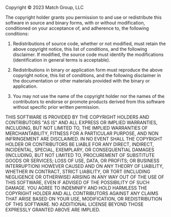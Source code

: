 Copyright © 2023 Match Group, LLC

The copyright holder grants you permission to and use or redistribute this software in source and binary forms, with or without modification, conditioned on your acceptance of, and adherence to, the following conditions:

1.  Redistributions of source code, whether or not modified, must retain the above copyright notice, this list of conditions, and the following disclaimer.  If modified, the source code must identify the modifications (identification in general terms is acceptable).

2.  Redistributions in binary or application form must reproduce the above copyright notice, this list of conditions, and the following disclaimer in the documentation or other materials provided with the binary or application.

3.  You may not use the name of the copyright holder nor the names of the contributors to endorse or promote products derived from this software without specific prior written permission.

THIS SOFTWARE IS PROVIDED BY THE COPYRIGHT HOLDERS AND CONTRIBUTORS "AS IS" AND ALL EXPRESS OR IMPLIED WARRANTIES, INCLUDING, BUT NOT LIMITED TO, THE IMPLIED WARRANTIES OF MERCHANTABILITY, FITNESS FOR A PARTICULAR PURPOSE, AND NON INFRINGEMENT ARE DISCLAIMED.  IN NO EVENT SHALL THE COPYRIGHT HOLDER OR CONTRIBUTORS BE LIABLE FOR ANY DIRECT, INDIRECT, INCIDENTAL, SPECIAL, EXEMPLARY, OR CONSEQUENTIAL DAMAGES (INCLUDING, BUT NOT LIMITED TO, PROCUREMENT OF SUBSTITUTE GOODS OR SERVICES; LOSS OF USE, DATA, OR PROFITS; OR BUSINESS INTERRUPTION) HOWEVER CAUSED AND ON ANY THEORY OF LIABILITY, WHETHER IN CONTRACT, STRICT LIABILITY, OR TORT (INCLUDING NEGLIGENCE OR OTHERWISE) ARISING IN ANY WAY OUT OF THE USE OF THIS SOFTWARE, EVEN IF ADVISED OF THE POSSIBILITY OF SUCH DAMAGE.  YOU AGREE TO INDEMNIFY AND HOLD HARMLESS THE COPYRIGHT HOLDER AND ALL CONTRIBUTORS AGAINST ANY CLAIMS THAT ARISE BASED ON YOUR USE, MODIFICATION, OR REDISTRIBUTION OF THIS SOFTWARE.  NO ADDITIONAL LICENSE BEYOND THOSE EXPRESSLY GRANTED ABOVE ARE IMPLIED.
